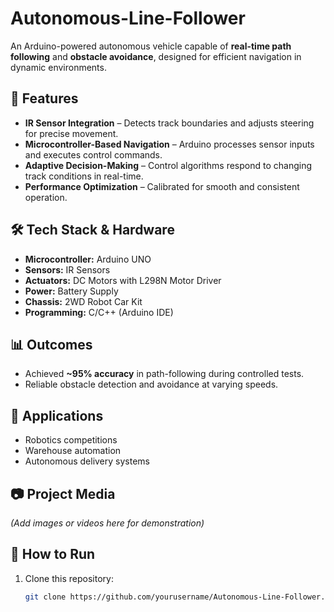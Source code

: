 # Autonomous-Line-Follower

An Arduino-powered autonomous vehicle capable of **real-time path following** and **obstacle avoidance**, designed for efficient navigation in dynamic environments.

## 🚀 Features
- **IR Sensor Integration** – Detects track boundaries and adjusts steering for precise movement.
- **Microcontroller-Based Navigation** – Arduino processes sensor inputs and executes control commands.
- **Adaptive Decision-Making** – Control algorithms respond to changing track conditions in real-time.
- **Performance Optimization** – Calibrated for smooth and consistent operation.

## 🛠 Tech Stack & Hardware
- **Microcontroller:** Arduino UNO
- **Sensors:** IR Sensors
- **Actuators:** DC Motors with L298N Motor Driver
- **Power:** Battery Supply
- **Chassis:** 2WD Robot Car Kit
- **Programming:** C/C++ (Arduino IDE)

## 📊 Outcomes
- Achieved **~95% accuracy** in path-following during controlled tests.
- Reliable obstacle detection and avoidance at varying speeds.

## 📌 Applications
- Robotics competitions
- Warehouse automation
- Autonomous delivery systems

## 📷 Project Media
*(Add images or videos here for demonstration)*

## 📜 How to Run
1. Clone this repository:
   ```bash
   git clone https://github.com/yourusername/Autonomous-Line-Follower.git
